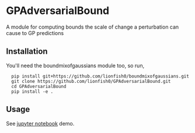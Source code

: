 # GPAdversarialBound
A module for computing bounds the scale of change a perturbation can cause to GP predictions

## Installation

You'll need the boundmixofgaussians module too, so run,

      pip install git+https://github.com/lionfish0/boundmixofgaussians.git
      git clone https://github.com/lionfish0/GPAdversarialBound.git
      cd GPAdversarialBound
      pip install -e .
      
## Usage

See <a href="https://github.com/lionfish0/GPAdversarialBound/blob/master/jupyter/Full%20Sparse%20Version%20Demo.ipynb">jupyter notebook</a> demo.
